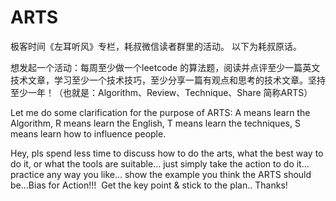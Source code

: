 # ARTS
极客时间《左耳听风》专栏，耗叔微信读者群里的活动。
以下为耗叔原话。

想发起一个活动：每周至少做一个leetcode 的算法题，阅读并点评至少一篇英文技术文章，学习至少一个技术技巧，至少分享一篇有观点和思考的技术文章。坚持至少一年！（也就是：Algorithm、Review、Technique、Share 简称ARTS）

Let me do some clarification for the purpose of ARTS: A means learn the Algorithm, R means learn the English, T means learn the techniques, S means learn how to influence people. 

Hey, pls spend less time to discuss how to do the arts, what the best way to do it, or what the tools are suitable... just simply take the action to do it... practice any way you like... show the example you think the ARTS should be...Bias for Action!!!  Get the key point & stick to the plan.. Thanks!
